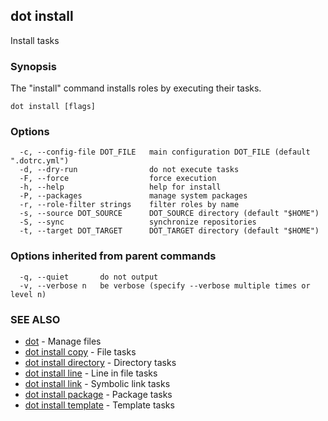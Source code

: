 ## dot install

Install tasks

### Synopsis

The "install" command installs roles by executing their tasks.

```
dot install [flags]
```

### Options

```
  -c, --config-file DOT_FILE   main configuration DOT_FILE (default ".dotrc.yml")
  -d, --dry-run                do not execute tasks
  -F, --force                  force execution
  -h, --help                   help for install
  -P, --packages               manage system packages
  -r, --role-filter strings    filter roles by name
  -s, --source DOT_SOURCE      DOT_SOURCE directory (default "$HOME")
  -S, --sync                   synchronize repositories
  -t, --target DOT_TARGET      DOT_TARGET directory (default "$HOME")
```

### Options inherited from parent commands

```
  -q, --quiet       do not output
  -v, --verbose n   be verbose (specify --verbose multiple times or level n)
```

### SEE ALSO

* [dot](dot.md)	 - Manage files
* [dot install copy](dot_install_copy.md)	 - File tasks
* [dot install directory](dot_install_directory.md)	 - Directory tasks
* [dot install line](dot_install_line.md)	 - Line in file tasks
* [dot install link](dot_install_link.md)	 - Symbolic link tasks
* [dot install package](dot_install_package.md)	 - Package tasks
* [dot install template](dot_install_template.md)	 - Template tasks

